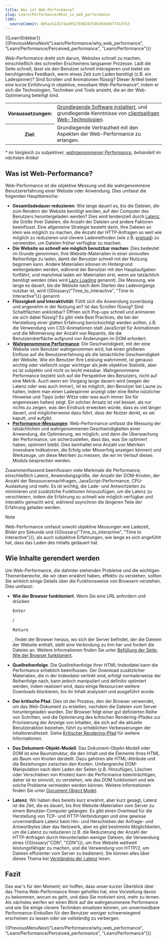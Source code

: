 ```yaml
---
title: Was ist Web-Performance?
slug: Learn/Performance/What_is_web_performance
l10n:
  sourceCommit: 865acb22b74a49927b98267566369d4677414f53
---
```


{{LearnSidebar}}{{PreviousMenuNext("Learn/Performance/why_web_performance", "Learn/Performance/Perceived_performance", "Learn/Performance")}}

Web-Performance dreht sich darum, Websites schnell zu machen, einschließlich des schnellen Erscheinens langsamer Prozesse. Lädt die Seite schnell, lässt sie den Benutzer schnell interagieren und bietet sie beruhigendes Feedback, wenn etwas Zeit zum Laden benötigt (z.B. ein Ladespinner)? Sind Scrollen und Animationen flüssig? Dieser Artikel bietet eine kurze Einführung in objektive, messbare Web-Performance\*, indem er sich die Technologien, Techniken und Tools ansieht, die an der Web-Optimierung beteiligt sind.

<table>
  <tbody>
    <tr>
      <th scope="row">Voraussetzungen:</th>
      <td>
        <a
          href="/de/docs/Learn/Getting_started_with_the_web/Installing_basic_software"
          >Grundlegende Software installiert</a
        >, und grundlegende Kenntnisse von
        <a href="/de/docs/Learn/Getting_started_with_the_web"
          >clientseitigen Web-Technologien</a
        >.
      </td>
    </tr>
    <tr>
      <th scope="row">Ziel:</th>
      <td>
        Grundlegende Vertrautheit mit den Aspekten der Web-Performance zu erlangen.
      </td>
    </tr>
  </tbody>
</table>

_\* im Vergleich zu subjektiver, [wahrgenommener Performance](/de/docs/Learn/Performance/Perceived_performance), behandelt im nächsten Artikel_

## Was ist Web-Performance?

Web-Performance ist die objektive Messung und die wahrgenommene Benutzererfahrung einer Website oder Anwendung. Dies umfasst die folgenden Hauptbereiche:

- **Gesamtladedauer reduzieren**: Wie lange dauert es, bis die Dateien, die zum Rendern der Website benötigt werden, auf den Computer des Benutzers heruntergeladen werden? Dies wird tendenziell durch [Latenz](/de/docs/Web/Performance/Understanding_latency), die Größe Ihrer Dateien, die Anzahl der Dateien und andere Faktoren beeinflusst. Eine allgemeine Strategie besteht darin, Ihre Dateien so klein wie möglich zu machen, die Anzahl der HTTP-Anfragen so weit wie möglich zu reduzieren und clevere Lademethoden (wie z.B. [preload](/de/docs/Web/HTML/Attributes/rel/preload)) zu verwenden, um Dateien früher verfügbar zu machen.
- **Die Website so schnell wie möglich benutzbar machen**: Dies bedeutet im Grunde genommen, Ihre Website-Materialien in einer sinnvollen Reihenfolge zu laden, damit der Benutzer schnell mit der Nutzung beginnen kann. Andere Materialien können im Hintergrund weitergeladen werden, während der Benutzer mit den Hauptaufgaben fortfährt, und manchmal laden wir Materialien erst, wenn sie tatsächlich benötigt werden (dies wird [Lazy Loading](/de/docs/Web/Performance/Lazy_loading) genannt). Die Messung, wie lange es dauert, bis die Website nach dem Starten des Ladevorgangs nutzbar ist, wird {{Glossary("Time_to_interactive", "Time to Interactive")}} genannt.
- **Flüssigkeit und Interaktivität**: Fühlt sich die Anwendung zuverlässig und angenehm in der Nutzung an? Ist das Scrollen flüssig? Sind Schaltflächen anklickbar? Öffnen sich Pop-ups schnell und animieren sie sich dabei flüssig? Es gibt viele Best Practices, die bei der Herstellung einer glatten Erfahrung berücksichtigt werden sollten, z.B. die Verwendung von CSS-Animationen statt JavaScript für Animationen und die Minimierung der Anzahl von Repaints, die die Benutzeroberfläche aufgrund von Änderungen im DOM erfordert.
- **[Wahrgenommene Performance](/de/docs/Learn/Performance/Perceived_performance)**: Die Geschwindigkeit, mit der eine Website vom Benutzer wahrgenommen wird, hat einen größeren Einfluss auf die Benutzererfahrung als die tatsächliche Geschwindigkeit der Website. Wie ein Benutzer Ihre Leistung wahrnimmt, ist genauso wichtig oder vielleicht sogar wichtiger als jede objektive Statistik, aber es ist subjektiv und nicht so leicht messbar. Wahrgenommene Performance bezieht sich auf die Perspektive des Benutzers, nicht auf eine Metrik. Auch wenn ein Vorgang lange dauern wird (wegen der Latenz oder was auch immer), ist es möglich, den Benutzer bei Laune zu halten, indem man einen Ladespinner anzeigt oder eine Reihe nützlicher Hinweise und Tipps (oder Witze oder was auch immer Sie für angemessen halten) zeigt. Ein solcher Ansatz ist viel besser, als nur nichts zu zeigen, was den Eindruck erwecken würde, dass es viel länger dauert, und möglicherweise dazu führt, dass der Nutzer denkt, es sei kaputt, und aufgibt.
- **[Performance-Messungen](/de/docs/Learn/Performance/Measuring_performance)**: Web-Performance umfasst die Messung der tatsächlichen und wahrgenommenen Geschwindigkeiten einer Anwendung, die Optimierung, wo möglich, und dann die Überwachung der Performance, um sicherzustellen, dass das, was Sie optimiert haben, optimiert bleibt. Dies beinhaltet eine Anzahl von Metriken (messbare Indikatoren, die Erfolg oder Misserfolg anzeigen können) und Werkzeuge, um diese Metriken zu messen, die wir im Verlauf dieses Moduls besprechen werden.

Zusammenfassend beeinflussen viele Merkmale die Performance, einschließlich Latenz, Anwendungsgröße, der Anzahl der DOM-Knoten, der Anzahl der Ressourcennachfragen, JavaScript-Performance, CPU-Auslastung und mehr. Es ist wichtig, die Lade- und Antwortzeiten zu minimieren und zusätzliche Funktionen hinzuzufügen, um die Latenz zu verschleiern, indem die Erfahrung so schnell wie möglich verfügbar und interaktiv gemacht wird, während asynchron die längeren Teile der Erfahrung geladen werden.

> [!NOTE]
> Web-Performance umfasst sowohl objektive Messungen wie Ladezeit, Bilder pro Sekunde und {{Glossary("Time_to_interactive", "Time to Interactive")}}, als auch subjektive Erfahrungen, wie lange es sich angefühlt hat, dass das Laden des Inhalts gedauert hat.

## Wie Inhalte gerendert werden

Um Web-Performance, die dahinter stehenden Probleme und die wichtigen Themenbereiche, die wir oben erwähnt haben, effektiv zu verstehen, sollten Sie wirklich einige Details über die Funktionsweise von Browsern verstehen. Dies umfasst:

- **Wie der Browser funktioniert**. Wenn Sie eine URL anfordern und drücken

  <kbd>Enter</kbd>

  /

  <kbd>Return</kbd>

  , findet der Browser heraus, wo sich der Server befindet, der die Dateien der Website enthält, stellt eine Verbindung zu ihm her und fordert die Dateien an. Weitere Informationen finden Sie unter [Befüllung der Seite: Wie der Browser funktioniert](/de/docs/Web/Performance/How_browsers_work).

- **Quellreihenfolge**. Die Quellreihenfolge Ihrer HTML-Indexdatei kann die Performance erheblich beeinflussen. Der Download zusätzlicher Materialien, die in der Indexdatei verlinkt sind, erfolgt normalerweise der Reihenfolge nach, kann jedoch manipuliert und definitiv optimiert werden, indem realisiert wird, dass einige Ressourcen weitere Downloads blockieren, bis ihr Inhalt analysiert und ausgeführt wurde.
- **Der kritische Pfad**. Dies ist der Prozess, den der Browser verwendet, um das Web-Dokument zu erstellen, nachdem die Dateien vom Server heruntergeladen wurden. Der Browser folgt einer gut definierten Reihe von Schritten, und die Optimierung des kritischen Rendering-Pfades zur Priorisierung der Anzeige von Inhalten, die sich auf die aktuelle Benutzeraktion beziehen, führt zu erheblichen Verbesserungen der Inhaltsrenditezeit. Siehe [Kritischer Rendering-Pfad](/de/docs/Web/Performance/Critical_rendering_path) für weitere Informationen.
- **Das Dokument-Objekt-Modell**. Das Dokument-Objekt-Modell oder DOM ist eine Baumstruktur, die den Inhalt und die Elemente Ihres HTML als Baum von Knoten darstellt. Dazu gehören alle HTML-Attribute und die Beziehungen zwischen den Knoten. Umfangreiche DOM-Manipulation nach dem Laden der Seiten (z.B. Hinzufügen, Löschen oder Verschieben von Knoten) kann die Performance beeinträchtigen, daher ist es sinnvoll, zu verstehen, wie das DOM funktioniert und wie solche Probleme vermieden werden können. Weitere Informationen finden Sie unter [Document Object Model](/de/docs/Web/API/Document_Object_Model).
- **Latenz**. Wir haben dies bereits kurz erwähnt, aber kurz gesagt, Latenz ist die Zeit, die es dauert, bis Ihre Website-Materialien vom Server zu einem Benutzer-Computer gelangen. Es gibt einen Overhead für die Herstellung von TCP- und HTTP-Verbindungen und eine gewisse unvermeidbare Latenz beim Hin- und Herschieben der Anfrage- und Antwortbytes über das Netzwerk, aber es gibt bestimmte Möglichkeiten, um die Latenz zu reduzieren (z.B. die Reduzierung der Anzahl der HTTP-Anfragen durch Herunterladen weniger Dateien, die Verwendung eines {{Glossary("CDN", "CDN")}}, um Ihre Website weltweit leistungsfähiger zu machen, und die Verwendung von HTTP/2, um Dateien effizienter vom Server zu bedienen). Sie können alles über dieses Thema bei [Verständnis der Latenz](/de/docs/Web/Performance/Understanding_latency) lesen.

## Fazit

Das war's für den Moment; wir hoffen, dass unser kurzer Überblick über das Thema Web-Performance Ihnen geholfen hat, eine Vorstellung davon zu bekommen, worum es geht, und dass Sie motiviert sind, mehr zu lernen. Als nächstes werfen wir einen Blick auf die wahrgenommene Performance und wie Sie einige clevere Techniken einsetzen können, um unvermeidbare Performance-Einbußen für den Benutzer weniger schwerwiegend erscheinen zu lassen oder sie vollständig zu verbergen.

{{PreviousMenuNext("Learn/Performance/why_web_performance", "Learn/Performance/Perceived_performance", "Learn/Performance")}}
